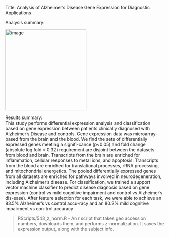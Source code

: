 Title: Analysis of Alzheimer’s Disease Gene Expression for Diagnostic Applications

Analysis summary: 

<img width="257" alt="image" src="https://user-images.githubusercontent.com/88799351/176286478-c2abdc19-0384-4f7d-8c51-95ba380eacd3.png">

Results summary: <br>
This study performs differential expression analysis and classification based on gene expression between patients clinically diagnosed with Alzheimer’s Disease and controls. Gene expression data was microarray-based from the brain and the blood. We find the sets of differentially expressed genes meeting a signifi-cance (p<0.05) and fold change (absolute log fold > 0.32) requirement are disjoint between the datasets from blood and brain. Transcripts from the brain are enriched for inflammation, cellular responses to metal ions, and apoptosis. Transcripts from the blood are enriched for translational processes, rRNA processing, and mitochondrial energetics. The pooled differentially expressed genes from all datasets are enriched for pathways involved in neurodegeneration, including Alzheimer’s disease. For classification, we trained a support vector machine classifier to predict disease diagnosis based on gene expression (control vs mild cognitive impairment and control vs Alzheimer’s dis-ease). After feature selection for each task, we were able to achieve an 83.5% Alzheimer’s vs control accu-racy and an 80.2% mild cognitive impairment vs con-trol accuracy


>RScripts/543_z_norm.R - An r script that takes geo accession numbers, downloads them, and performs z-normalization. It saves the expression output, along with the subject info.
